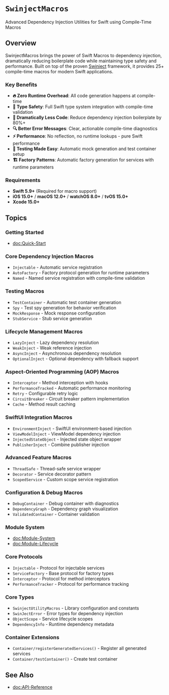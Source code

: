 # `SwinjectMacros`

Advanced Dependency Injection Utilities for Swift using Compile-Time Macros

## Overview

SwinjectMacros brings the power of Swift Macros to dependency injection, dramatically reducing boilerplate code while maintaining type safety and performance. Built on top of the proven [Swinject](https://github.com/Swinject/Swinject) framework, it provides 25+ compile-time macros for modern Swift applications.

### Key Benefits

- **🔥 Zero Runtime Overhead**: All code generation happens at compile-time
- **🎯 Type Safety**: Full Swift type system integration with compile-time validation
- **📝 Dramatically Less Code**: Reduce dependency injection boilerplate by 80%+
- **🔍 Better Error Messages**: Clear, actionable compile-time diagnostics
- **⚡ Performance**: No reflection, no runtime lookups - pure Swift performance
- **🧪 Testing Made Easy**: Automatic mock generation and test container setup
- **🏗️ Factory Patterns**: Automatic factory generation for services with runtime parameters

### Requirements

- **Swift 5.9+** (Required for macro support)
- **iOS 15.0+** / **macOS 12.0+** / **watchOS 8.0+** / **tvOS 15.0+**
- **Xcode 15.0+**

## Topics

### Getting Started

- <doc:Quick-Start>

### Core Dependency Injection Macros

- `Injectable` - Automatic service registration
- `AutoFactory` - Factory protocol generation for runtime parameters
- `Named` - Named service registration with compile-time validation

### Testing Macros

- `TestContainer` - Automatic test container generation
- `Spy` - Test spy generation for behavior verification
- `MockResponse` - Mock response configuration
- `StubService` - Stub service generation

### Lifecycle Management Macros

- `LazyInject` - Lazy dependency resolution
- `WeakInject` - Weak reference injection
- `AsyncInject` - Asynchronous dependency resolution
- `OptionalInject` - Optional dependency with fallback support

### Aspect-Oriented Programming (AOP) Macros

- `Interceptor` - Method interception with hooks
- `PerformanceTracked` - Automatic performance monitoring
- `Retry` - Configurable retry logic
- `CircuitBreaker` - Circuit breaker pattern implementation
- `Cache` - Method result caching

### SwiftUI Integration Macros

- `EnvironmentInject` - SwiftUI environment-based injection
- `ViewModelInject` - ViewModel dependency injection
- `InjectedStateObject` - Injected state object wrapper
- `PublisherInject` - Combine publisher injection

### Advanced Feature Macros

- `ThreadSafe` - Thread-safe service wrapper
- `Decorator` - Service decorator pattern
- `ScopedService` - Custom scope service registration

### Configuration & Debug Macros

- `DebugContainer` - Debug container with diagnostics
- `DependencyGraph` - Dependency graph visualization
- `ValidatedContainer` - Container validation

### Module System

- <doc:Module-System>
- <doc:Module-Lifecycle>

### Core Protocols

- `Injectable` - Protocol for injectable services
- `ServiceFactory` - Base protocol for factory types
- `Interceptor` - Protocol for method interceptors
- `PerformanceTracker` - Protocol for performance tracking

### Core Types

- `SwinjectUtilityMacros` - Library configuration and constants
- `SwinJectError` - Error types for dependency injection
- `ObjectScope` - Service lifecycle scopes
- `DependencyInfo` - Runtime dependency metadata

### Container Extensions

- `Container/registerGeneratedServices()` - Register all generated services
- `Container/testContainer()` - Create test container

## See Also

- <doc:API-Reference>
